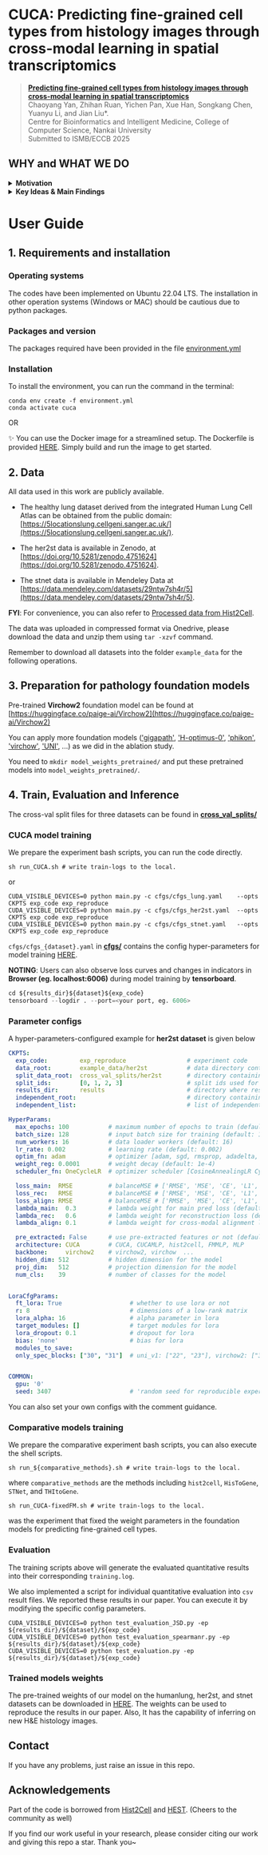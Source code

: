 # CUCA: Predicting fine-grained cell types from histology images through cross-modal learning in spatial transcriptomics

> [**Predicting fine-grained cell types from histology images through cross-modal learning in spatial transcriptomics**]() <br>
> Chaoyang Yan, Zhihan Ruan, Yichen Pan, Xue Han, Songkang Chen, Yuanyu Li, and Jian Liu*. <br>
> Centre for Bioinformatics and Intelligent Medicine, College of Computer Science, Nankai University <br>
> Submitted to ISMB/ECCB 2025 <br>


<!-- ![overview](docs/fig1_framework.png) -->



## WHY and WHAT WE DO   
<details>
  <summary>
	  <b>Motivation</b>
  </summary>

Fine-grained cellular characterization provides critical insights into biological processes, including tissue development, disease progression, and treatment responses. 
The spatial organization of cells and the interactions among distinct cell types play a pivotal role in shaping the tumor micro-environment, driving heterogeneity, and significantly influencing patient prognosis.

While computational pathology can uncover morphological structures from tissue images, conventional methods ([hover_net](https://github.com/vqdang/hover_net), [CellViT](https://github.com/TIO-IKIM/CellViT), ..) are often restricted to identifying coarse-grained and limited cell types. 

In contrast, spatial transcriptomics-based approaches hold promise for pinpointing fine-grained transcriptional cell types using histology data. However, these methods ([Hist2Cell](https://github.com/Weiqin-Zhao/Hist2Cell), [STASCAN](https://github.com/AbbyWY/STASCAN), ..) tend to overlook key molecular signatures inherent in gene expression data.
</details>


<details>
  <summary>
	  <b>Key Ideas & Main Findings</b>
  </summary>

1. A cross-modal unified representation learning framework (CUCA) is proposed for identifying fine-grained cell types from histology images. 
CUCA is trained on paired morphology-molecule spatial transcriptomics data, enabling it to infer fine-grained cell abundances solely from pathology images.

2. The cross-modal embedding alignment paradigm is designed to harmonize the embedding spaces of morphological and molecular modalities, bridging the gap between image patterns and molecular expression signatures.

3. Extensive results across three datasets show that CUCA captures molecule-enhanced cross-modal representations and improves the prediction of fine-grained transcriptional cell abundances.

4. Downstream analyses of cellular spatial architectures and intercellular co-localization reveal that CUCA provides insights into tumor biology, offering potential advancements in cancer research.

</details>


<!-- ## 1. Capability of CUCA in predicting fine-grained cell abundances
CUCA shows the highest correlation with ground truth labels, achieving average Pearson correlation coefficient of 0.375 across all 80 fine-grained cell types for the humanlung dataset, and PCC values of 0.353 and 0.273 among 39 cell types for the her2st and stnet datasets, respectively.

![sota](docs/fig2_sota.png)


## 2. Capability of CUCA in resolving cellular spatial architectures
CUCA is capable of resolving fine-grained cellular spatial architectures from histology images, and it effectively showcases local patterns, such as cell density, and global characteristics (cell localization trends) of cellular spatial distribution.

![spatial](docs/sup_fig7_her2st.png)


## 3. Capability of CUCA in elucidating cell-type co-localization patterns
intercellular co-localization pattern analysis reveals that CUCA provides valuable insights into investigating the key interactions and the global co-localization patterns among fine-grained cell type pairs.

![colocalization](docs/fig4_colocalization.png) -->


# User Guide

## 1. Requirements and installation

### Operating systems

The codes have been implemented on Ubuntu 22.04 LTS. The installation in other operation systems (Windows or MAC) should be cautious due to python packages.

### Packages and version

The packages required have been provided in the file [environment.yml](environment.yml)

### Installation

<!-- CUCA is implemented by Python 3.9 and PyTorch 2.4.1  -->
To install the environment, you can run the command in the terminal:

```shell
conda env create -f environment.yml
conda activate cuca
```

OR

✨ You can use the Docker image for a streamlined setup. The Dockerfile is provided [HERE](Dockerfile). Simply build and run the image to get started.



## 2. Data 

All data used in this work are publicly available. 

- The healthy lung dataset derived from the integrated Human Lung Cell Atlas can be obtained from the public domain: [https://5locationslung.cellgeni.sanger.ac.uk/](https://5locationslung.cellgeni.sanger.ac.uk/).

- The her2st data is available in Zenodo, at [https://doi.org/10.5281/zenodo.4751624](https://doi.org/10.5281/zenodo.4751624). 

- The stnet data is available in Mendeley Data at [https://data.mendeley.com/datasets/29ntw7sh4r/5](https://data.mendeley.com/datasets/29ntw7sh4r/5).

**FYI**: For convenience, you can also refer to [Processed data from Hist2Cell](https://connecthkuhk-my.sharepoint.com/:f:/g/personal/wqzhao98_connect_hku_hk/Eiq-wLB0Pt5FjF9evrr2HEIBpZQYxoQXgytf0bjNsZN2LQ?e=v89Ulr).


The data was uploaded in compressed format via Onedrive, please download the data and unzip them using `tar -xzvf` command.

Remember to download all datasets into the folder `example_data` for the following operations.

## 3. Preparation for pathology foundation models 

Pre-trained **Virchow2** foundation model can be found at [https://huggingface.co/paige-ai/Virchow2](https://huggingface.co/paige-ai/Virchow2)

You can apply more foundation models (['gigapath'](https://github.com/prov-gigapath/prov-gigapath), ['H-optimus-0'](https://github.com/bioptimus/releases/tree/main/models/h-optimus/v0), ['phikon'](https://github.com/owkin/HistoSSLscaling), ['virchow'](https://huggingface.co/paige-ai/Virchow), ['UNI'](https://github.com/mahmoodlab/UNI), ...) as we did in the ablation study. 

You need to `mkdir model_weights_pretrained/` and put these pretrained models into `model_weights_pretrained/`.

## 4. Train, Evaluation and Inference

The cross-val split files for three datasets can be found in [**cross_val_splits/**](cross_val_splits/) 

### CUCA model training

We prepare the experiment bash scripts, you can run the code directly. 

```shell
sh run_CUCA.sh # write train-logs to the local.
```

or

```shell
CUDA_VISIBLE_DEVICES=0 python main.py -c cfgs/cfgs_lung.yaml    --opts CKPTS exp_code exp_reproduce
CUDA_VISIBLE_DEVICES=0 python main.py -c cfgs/cfgs_her2st.yaml  --opts CKPTS exp_code exp_reproduce
CUDA_VISIBLE_DEVICES=0 python main.py -c cfgs/cfgs_stnet.yaml   --opts CKPTS exp_code exp_reproduce
```


`cfgs/cfgs_{dataset}.yaml` in [**cfgs/**](cfgs/) contains the config hyper-parameters for model training [HERE](#parameter-configs). 

**NOTING**: Users can also observe loss curves and changes in indicators in **Browser (eg. localhost:6006)** during model training by **tensorboard**.

```python
cd ${results_dir}${dataset}${exp_code}
tensorboard --logdir . --port=<your port, eg. 6006>
```


### Parameter configs

A hyper-parameters-configured example for **her2st dataset** is given below

```YAML
CKPTS:
  exp_code:         exp_reproduce                 # experiment code
  data_root:        example_data/her2st           # data directory containing the raw data for each task
  split_data_root:  cross_val_splits/her2st       # directory containing the split files for each dataset
  split_ids:        [0, 1, 2, 3]                  # split ids used for training
  results_dir:      results                       # directory where results will be dumped
  independent_root:                               # directory containing the independent test data
  independent_list:                               # list of independent test sets

HyperParams:
  max_epochs: 100           # maximum number of epochs to train (default: 100)
  batch_size: 128           # input batch size for training (default: 128)
  num_workers: 16           # data loader workers (default: 16)
  lr_rate: 0.002            # learning rate (default: 0.002)
  optim_fn: adam            # optimizer [adam, sgd, rmsprop, adadelta, adagrad, adamw]
  weight_reg: 0.0001        # weight decay (default: 1e-4)
  scheduler_fn: OneCycleLR  # optimizer scheduler [CosineAnnealingLR CyclicLR LinearLR OneCycleLR StepLR, or none]

  loss_main:  RMSE          # balanceMSE # ['RMSE', 'MSE', 'CE', 'L1', 'Pearson'] ' loss function (default: RMSE)'
  loss_rec:   RMSE          # balanceMSE # ['RMSE', 'MSE', 'CE', 'L1', 'Pearson'] ' loss function (default: RMSE)'
  loss_align: RMSE          # balanceMSE # ['RMSE', 'MSE', 'CE', 'L1', InfoNCE] ' loss function (default: RMSE)'
  lambda_main:  0.3         # lambda weight for main pred loss (default: 0.3)
  lambda_rec:   0.6         # lambda weight for reconstruction loss (default: 0.6)
  lambda_align: 0.1         # lambda weight for cross-modal alignment loss (default: 0.1)

  pre_extracted: False      # use pre-extracted features or not (default: False)
  architecture: CUCA        # CUCA, CUCAMLP, hist2cell, FMMLP, MLP
  backbone:     virchow2    # virchow2, virchow  ...
  hidden_dim: 512           # hidden dimension for the model
  proj_dim:   512           # projection dimension for the model
  num_cls:    39            # number of classes for the model


LoraCfgParams:       
  ft_lora: True                   # whether to use lora or not
  r: 8                            # dimensions of a low-rank matrix
  lora_alpha: 16                  # alpha parameter in lora
  target_modules: []              # target modules for lora
  lora_dropout: 0.1               # dropout for lora
  bias: 'none'                    # bias for lora
  modules_to_save:                
  only_spec_blocks: ["30", "31"]  # uni_v1: ["22", "23"], virchow2: ["30", "31"], hoptimus0: ["38", "39"]


COMMON:
  gpu: '0'
  seed: 3407                      # 'random seed for reproducible experiment (default: 3407)'

```

You can also set your own configs with the comment guidance.


### Comparative models training

We prepare the comparative experiment bash scripts, you can also execute the shell scripts. 

```shell
sh run_${comparative_methods}.sh # write train-logs to the local.
```
where `comparative_methods` are the methods including `hist2cell`, `HisToGene`, `STNet`, and `THItoGene`.

```shell
sh run_CUCA-fixedFM.sh # write train-logs to the local.
```
was the experiment that fixed the weight parameters in the foundation models for predicting fine-grained cell types.


### Evaluation

The training scripts above will generate the evaluated quantitative results into their corresponding `training.log`.

We also implemented a script for individual quantitative evaluation into `csv` result files. We reported these results in our paper. You can execute it by modifying the specific config parameters.

```shell
CUDA_VISIBLE_DEVICES=0 python test_evaluation_JSD.py -ep ${results_dir}/${dataset}/${exp_code}
CUDA_VISIBLE_DEVICES=0 python test_evaluation_spearmanr.py -ep ${results_dir}/${dataset}/${exp_code}
CUDA_VISIBLE_DEVICES=0 python test_evaluation.py -ep ${results_dir}/${dataset}/${exp_code}

```


### Trained models weights

The pre-trained weights of our model on the humanlung, her2st, and stnet datasets can be downloaded in [HERE](https://pan.baidu.com/s/12PI4It5iOSuvXiaitLe7oQ?pwd=vwxc). The weights can be used to reproduce the results in our paper. Also, It has the capability of inferring on new H&E histology images.


## Contact

If you have any problems, just raise an issue in this repo.


## Acknowledgements

Part of the code is borrowed from [Hist2Cell](https://github.com/Weiqin-Zhao/Hist2Cell) and [HEST](https://github.com/mahmoodlab/HEST). (Cheers to the community as well)

If you find our work useful in your research, please consider citing our work and giving this repo a star. Thank you~

<!-- ```
@article{10.1093/bioinformatics/btae236,
    author = {Yan, Chaoyang and Sun, Jialiang and Guan, Yiming and Feng, Jiuxin and Liu, Hong and Liu, Jian},
    title = "{PhiHER2: phenotype-informed weakly supervised model for HER2 status prediction from pathological images}",
    journal = {Bioinformatics},
    volume = {40},
    number = {Supplement_1},
    pages = {i79-i90},
    year = {2024},
    month = {06},
    issn = {1367-4811},
    doi = {10.1093/bioinformatics/btae236},
    url = {https://doi.org/10.1093/bioinformatics/btae236},
    eprint = {https://academic.oup.com/bioinformatics/article-pdf/40/Supplement\_1/i79/58354990/btae236.pdf},
}

``` -->
